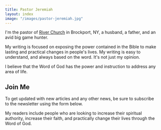 ```yaml
---
title: Pastor Jeremiah
layout: index
image: "/images/pastor-jeremiah.jpg"
---
```


I'm the pastor of [River Church](https://riverbrockport.com) in Brockport, NY, a husband, a father, and an avid big game hunter.

My writing is focused on exposing the power contained in the Bible to make lasting and practical changes in people's lives. My writing is easy to understand, and always based on the word. It's not just my opinion.

I believe that the Word of God has the power and instruction to address any area of life.

## Join Me

To get updated with new articles and any other news, be sure to subscribe to the newsletter using the form below.

My readers include people who are looking to increase their spiritual authority, increase their faith, and practically change their lives through the Word of God. 